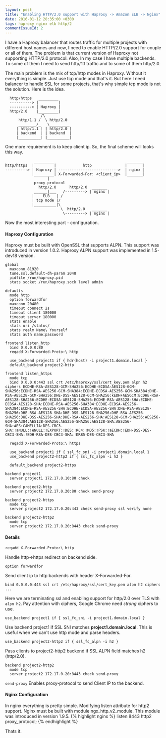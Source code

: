 ```yaml
---
layout: post
title: "Enabling HTTP/2.0 support with Haproxy -> Amazon ELB -> Nginx"
date: 2016-01-12 20:35:00 +0300
tags: haproxy nginx elb http/2
commentIssueId: 2
---
```


I have a Haproxy balancer that routes traffic for multiple projects with different host names and now, I need to enable HTTP/2.0 support for couple or all of them. The problem is that current version of Haproxy not supporting HTTP/2.0 protocol.
Also, In my case I have multiple backends. To some of them I need to send http/1.1 traffic and to some of them http/2.0.

The main problem is the mix of tcp/http modes in Haproxy. Without it everything is simple. Just use tcp mode and that's it. But here I need balancer to handle SSL for some projects, that's why simple tcp mode is not the solution. Here is the idea.

	  http/https   _________
	  ----------> |         |
	  ----------> | Haproxy |
	  http/2.0    |_________|
                    /\
          http/1.1 /  \ http/2.0
          ________/_   \_________
         | http/1.1 | | http/2.0 |
         | backend  | | backend  |
         |__________| |__________|

One more requirement is to keep client ip. So, the final scheme will looks this way.

	             _________                                 _______
	http/https  |         |            http               |       |
	----------> | Haproxy | --------------------------->  | nginx |
	            |_________| X-Forwarded-For: <client_ip>  |_______|
	                   |
	             proxy-protocol
	               http/2.0      http/2.0  _______
	             ______|___   /---------> | nginx |
	            |    ELB   | /
	            | tcp mode |/
	            |__________|\
	                         \  http/2.0   _______
	                          \---------> | nginx |
	
Now the most interesting part - configuration.

<h4><b>Haproxy Configuration</b></h4>

Haproxy must be built with OpenSSL that supports ALPN. This support was introduced in version 1.0.2. Haproxy ALPN support was implemented in 1.5-dev18 version. 

	global
	  maxconn 81920
	  tune.ssl.default-dh-param 2048
	  pidfile /run/haproxy.pid
	  stats socket /run/haproxy.sock level admin
	
	defaults
	  mode http
	  option forwardfor
	  maxconn 20480
	  timeout connect 2s
	  timeout client 180000
	  timeout server 180000
	  stats enable
	  stats uri /status/
	  stats realm Name\ Yourself
	  stats auth name:password
	
	frontend listen_http
	  bind 0.0.0.0:80
	  reqadd X-Forwarded-Proto:\ http
	
	  use_backend project1 if { hdr(host) -i project1.domain.local }
	  default_backend project2-http
	
	frontend listen_https
	  mode tcp
	  bind 0.0.0.0:443 ssl crt /etc/haproxy/ssl/cert_key.pem alpn h2 ciphers ECDHE-RSA-AES128-GCM-SHA256:ECDHE-ECDSA-AES128-GCM-SHA256:ECDHE-RSA-AES256-GCM-SHA384:ECDHE-ECDSA-AES256-GCM-SHA384:DHE-RSA-AES128-GCM-SHA256:DHE-DSS-AES128-GCM-SHA256:kEDH+AESGCM:ECDHE-RSA-AES128-SHA256:ECDHE-ECDSA-AES128-SHA256:ECDHE-RSA-AES128-SHA:ECDHE-ECDSA-AES128-SHA:ECDHE-RSA-AES256-SHA384:ECDHE-ECDSA-AES256-SHA384:ECDHE-RSA-AES256-SHA:ECDHE-ECDSA-AES256-SHA:DHE-RSA-AES128-SHA256:DHE-RSA-AES128-SHA:DHE-DSS-AES128-SHA256:DHE-RSA-AES256-SHA256:DHE-DSS-AES256-SHA:DHE-RSA-AES256-SHA:AES128-GCM-SHA256:AES256-GCM-SHA384:AES128-SHA256:AES256-SHA256:AES128-SHA:AES256-SHA:AES:CAMELLIA:DES-CBC3-SHA:!aNULL:!eNULL:!EXPORT:!DES:!RC4:!MD5:!PSK:!aECDH:!EDH-DSS-DES-CBC3-SHA:!EDH-RSA-DES-CBC3-SHA:!KRB5-DES-CBC3-SHA

	  reqadd X-Forwarded-Proto:\ https
	
	  use_backend project1 if { ssl_fc_sni -i project1.domain.local }
	  use_backend project2-http2 if { ssl_fc_alpn -i h2 }
	
	  default_backend project2-https
	
	backend project1
	  server project1 172.17.0.10:80 check
	
	backend project2-http
	  server project2 172.17.0.20:80 check send-proxy
	
	backend project2-https
	  mode tcp
	  server project2 172.17.0.20:443 check send-proxy ssl verify none
	
	backend project2-http2
	  mode tcp
	  server project2 172.17.0.20:8443 check send-proxy
	

<h4>Details</h4>

`
reqadd X-Forwarded-Proto:\ http
`

Handle http->https redirect on backend side.

`
option forwardfor
`

Send client ip to http backends with header X-Forwarded-For.

`
bind 0.0.0.0:443 ssl crt /etc/haproxy/ssl/cert_key.pem alpn h2 ciphers ...
`

Here we are terminating ssl and enabling support for http/2.0 over TLS with `alpn h2`. Pay attention with ciphers, Google Chrome need <i>strong</i> ciphers to use.

```
use_backend project1 if { ssl_fc_sni -i project1.domain.local }
```

Use backend project1 if SSL SNI matches <b>project1.domain.local</b>. This is useful when we can't use http mode and parse headers.

`
use_backend project2-http2 if { ssl_fc_alpn -i h2 }
`

Pass clients to project2-http2 backend if SSL ALPN field matches h2 (http/2.0).


	backend project2-http2
	  mode tcp
	  server project2 172.17.0.20:8443 check send-proxy
	

`send-proxy` Enables proxy-protocol to send Client IP to the backend.

<h4>Nginx Configuration</h4>

In nginx everything is pretty simple. Modifying listen attribute for http2 support. Nginx must be built with module ngx_http_v2_module. This module was introduced in version 1.9.5.
{% highlight nginx %}
listen 8443 http2 proxy_protocol;
{% endhighlight %}

Thats it. 




